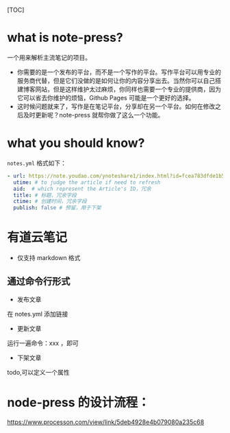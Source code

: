 [TOC]

# what is note-press?

一个用来解析主流笔记的项目。

- 你需要的是一个发布的平台，而不是一个写作的平台。写作平台可以用专业的服务商代替，但是它们没做的是如何让你的内容分享出去。当然你可以自己搭建博客网站，但是这样维护太过麻烦，你同样也需要一个专业的提供商，因为它可以省去你维护的烦恼，Github Pages 可能是一个更好的选择。
- 这时候问题就来了，写作是在笔记平台，分享却在另一个平台。如何在修改之后及时更新呢？note-press 就帮你做了这么一个功能。

# what you should know?

`notes.yml` 格式如下：

```yaml
- url: https://note.youdao.com/ynoteshare1/index.html?id=fcea783dfde1b52ae026773b1b5fba05&type=note
  utime: # to judge the article if need to refresh
  aid:  # which represent the Article's ID，冗余
  title: # 标题，冗余字段
  ctime: # 创建时间，冗余字段
  publish: false # 预留，用于下架
```

# 有道云笔记

- 仅支持 markdown 格式

## 通过命令行形式

- 发布文章

在 notes.yml 添加链接

- 更新文章

运行一遍命令：xxx ，即可



- 下架文章

todo,可以定义一个属性


# node-press 的设计流程：

https://www.processon.com/view/link/5deb4928e4b079080a235c68